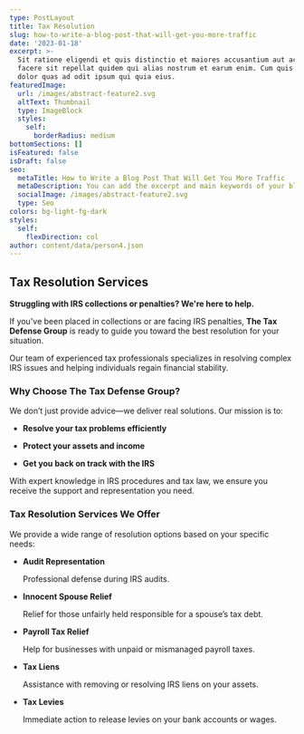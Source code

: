 ```yaml
---
type: PostLayout
title: Tax Resolution
slug: how-to-write-a-blog-post-that-will-get-you-more-traffic
date: '2023-01-18'
excerpt: >-
  Sit ratione eligendi et quis distinctio et maiores accusantium aut accusamus
  facere sit repellat quidem qui alias nostrum et earum enim. Cum quis sint eos
  dolor quas ad odit ipsum qui quia eius.
featuredImage:
  url: /images/abstract-feature2.svg
  altText: Thumbnail
  type: ImageBlock
  styles:
    self:
      borderRadius: medium
bottomSections: []
isFeatured: false
isDraft: false
seo:
  metaTitle: How to Write a Blog Post That Will Get You More Traffic
  metaDescription: You can add the excerpt and main keywords of your blog post here.
  socialImage: /images/abstract-feature2.svg
  type: Seo
colors: bg-light-fg-dark
styles:
  self:
    flexDirection: col
author: content/data/person4.json
---
```

## Tax Resolution Services

**Struggling with IRS collections or penalties? We're here to help.**

If you've been placed in collections or are facing IRS penalties, **The Tax Defense Group** is ready to guide you toward the best resolution for your situation.

Our team of experienced tax professionals specializes in resolving complex IRS issues and helping individuals regain financial stability.



### Why Choose The Tax Defense Group?

We don’t just provide advice—we deliver real solutions. Our mission is to:

*   **Resolve your tax problems efficiently**

*   **Protect your assets and income**

*   **Get you back on track with the IRS**

With expert knowledge in IRS procedures and tax law, we ensure you receive the support and representation you need.



### Tax Resolution Services We Offer

We provide a wide range of resolution options based on your specific needs:

*   **Audit Representation**

    Professional defense during IRS audits.

*   **Innocent Spouse Relief**

    Relief for those unfairly held responsible for a spouse’s tax debt.

*   **Payroll Tax Relief**

    Help for businesses with unpaid or mismanaged payroll taxes.

*   **Tax Liens**

    Assistance with removing or resolving IRS liens on your assets.

*   **Tax Levies**

    Immediate action to release levies on your bank accounts or wages.

